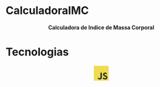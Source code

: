 # CalculadoraIMC
<p align="center"><strong>Calculadora de Indice de Massa Corporal</strong></p>

# Tecnologias 
<p align="center"> </a> <a href="https://developer.mozilla.org/en-US/docs/Web/JavaScript" target="_blank" rel="noreferrer"> <img src="https://raw.githubusercontent.com/devicons/devicon/master/icons/javascript/javascript-original.svg" alt="javascript" width="40" height="40"/>
